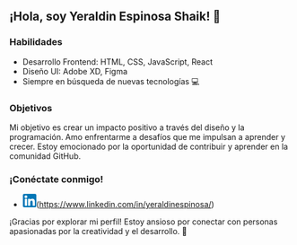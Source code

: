 ## ¡Hola, soy Yeraldin Espinosa Shaik! 👋

### Habilidades
- Desarrollo Frontend: HTML, CSS, JavaScript, React
- Diseño UI: Adobe XD, Figma
- Siempre en búsqueda de nuevas tecnologías 💻



### Objetivos
Mi objetivo es crear un impacto positivo a través del diseño y la programación. Amo enfrentarme a desafíos que me impulsan a aprender y crecer. Estoy emocionado por la oportunidad de contribuir y aprender en la comunidad GitHub.

### ¡Conéctate conmigo!
- ![alt text](/linkedin%20(1).png)(https://www.linkedin.com/in/yeraldinespinosa/)


¡Gracias por explorar mi perfil! Estoy ansioso por conectar con personas apasionadas por la creatividad y el desarrollo. 🌟
